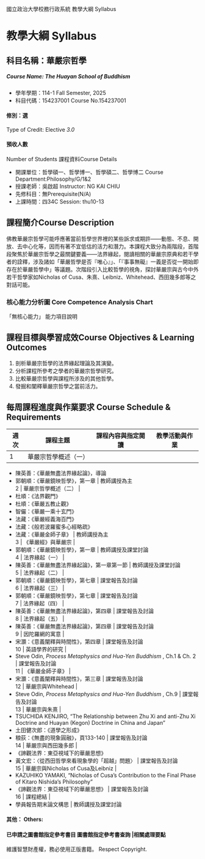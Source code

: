 國立政治大學校務行政系統 教學大綱 Syllabus
# 教學大綱 Syllabus
##  科目名稱：華嚴宗哲學
#####  Course Name: The Huayan School of Buddhism
  * 學年學期：114-1 Fall Semester, 2025 
  * 科目代碼：154237001 Course No.154237001
#### 修別：選
Type of Credit: Elective 
_3.0_
#### 預收人數
Number of Students
課程資料Course Details
  * 開課單位：哲學碩一、哲學博一、哲學碩二、哲學博二 Course Department:Philosophy/G/1&2 
  * 授課老師：吳啟超 Instructor: NG KAI CHIU 
  * 先修科目：無Prerequisite(N/A)
  * 上課時間：四34C Session: thu10-13
##  課程簡介Course Description
佛教華嚴宗哲學可能呼應著當前哲學世界裡的某些訴求或期許——動態、不息、開放、去中心化等，因而有著不宜低估的活力和潛力。本課程大致分為兩階段，首階段聚焦於華嚴宗哲學之最關鍵要義——法界緣起，閱讀相關的華嚴宗原典和若干學者的詮釋，涉及諸如「華嚴哲學是否『唯心』」、「『事事無礙』一義是否從一開始即存在於華嚴哲學中」等議題。次階段引入比較哲學的視角，探討華嚴宗與古今中外若干哲學家如Nicholas of Cusa、朱熹、Leibniz、Whitehead、西田幾多郎等之對話可能。
###  核心能力分析圖 Core Competence Analysis Chart
「無核心能力」 
能力項目說明
##  課程目標與學習成效Course Objectives & Learning Outcomes 
  1. 剖析華嚴宗哲學的法界緣起理論及其演變。
  2. 分析課程所參考之學者的華嚴宗哲學研究。
  3. 比較華嚴宗哲學與課程所涉及的其他哲學。
  4. 發掘和闡釋華嚴宗哲學之當前活力。
##  每周課程進度與作業要求 Course Schedule & Requirements
週次 |  課程主題 |  課程內容與指定閱讀 |  教學活動與作業  
---|---|---|---  
1 |  華嚴宗哲學概述（一） | 
  * 陳英善：《華嚴無盡法界緣起論》，導論
  * 郭朝順：《華嚴鏡映哲學》，第一章
|  教師講授為主  
2 |  華嚴宗哲學概述（二） | 
  * 杜順：《法界觀門》
  * 杜順：《華嚴五教止觀》
  * 智儼：《華嚴一乘十玄門》
  * 法藏：《華嚴經義海百門》
  * 法藏：《般若波羅蜜多心經略疏》
  * 法藏：《華嚴金師子章》
|  教師講授為主  
3 |  《華嚴經》與華嚴宗 | 
  * 郭朝順：《華嚴鏡映哲學》，第一章
|  教師講授及課堂討論  
4 |  法界緣起（一） | 
  * 陳英善：《華嚴無盡法界緣起論》，第一章第一節
|  教師講授及課堂討論  
5 |  法界緣起（二） | 
  * 郭朝順：《華嚴鏡映哲學》，第七章
|  課堂報告及討論  
6 |  法界緣起（三） | 
  * 郭朝順：《華嚴鏡映哲學》，第七章
|  課堂報告及討論  
7 |  法界緣起（四） | 
  * 陳英善：《華嚴無盡法界緣起論》，第四章
|  課堂報告及討論  
8 |  法界緣起（五） | 
  * 陳英善：《華嚴無盡法界緣起論》，第四章
|  課堂報告及討論  
9 |  因陀羅網的寓意 | 
  * 宋灝：《意義闡釋與時間性》，第四章
|  課堂報告及討論  
10 |  英語學界的研究 | 
  * Steve Odin, _Process Metaphysics and Hua-Yen Buddhism_ , Ch.1 & Ch. 2
|  課堂報告及討論  
11 |  《華嚴金師子章》 | 
  * 宋灝：《意義闡釋與時間性》，第三章
|  課堂報告及討論  
12 |  華嚴宗與Whitehead | 
  * Steve Odin, _Process Metaphysics and Hua-Yen Buddhism_ , Ch.9
|  課堂報告及討論  
13 |  華嚴宗與朱熹 | 
  * TSUCHIDA KENJIRO, “The Relationship between Zhu Xi and anti-Zhu Xi Doctrine and Huayan (Kegon) Doctrine in China and Japan”
  * 土田健次郎：《道學之形成》
  * 稂荻：《無盡的現象圓融》，頁133-140
|  課堂報告及討論  
14 |  華嚴宗與西田幾多郎 | 
  * 《諦觀法界：東亞視域下的華嚴思想》
  * 黃文宏：〈從西田哲學來看現象學的「超越」問題〉
|  課堂報告及討論  
15 |  華嚴宗與Nicholas of Cusa及Leibniz | 
  * KAZUHIKO YAMAKI, “Nicholas of Cusa’s Contribution to the Final Phase of Kitaro Nishida’s Philosophy”
  * 《諦觀法界：東亞視域下的華嚴思想》
|  課堂報告及討論  
16 |  課程總結 | 
  * 學員報告期末論文構思
|  教師講授及課堂討論  
####  其他： Others:
####  已申請之圖書館指定參考書目  圖書館指定參考書查詢 |相關處理要點
維護智慧財產權，務必使用正版書籍。 Respect Copyright.